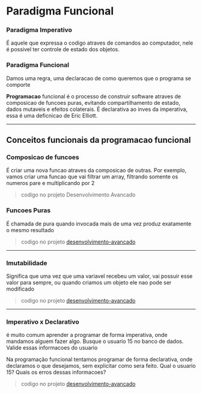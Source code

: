 # Paradigma Funcional

### Paradigma Imperativo

É aquele que expressa o codigo atraves de comandos ao computador, nele é possivel ter controle de estado dos objetos.

### Paradigma Funcional

Damos uma regra, uma declaracao de como queremos que o programa se comporte

**Programacao** funcional é o processo de construir software atraves de composicao de funcoes puras, evitando compartilhamento de estado, dados mutaveis e efeitos colaterais. É declarativa ao inves da imperativa, essa é uma deficnicao de Eric Elliott.

---
## Conceitos funcionais da programacao funcional

### Composicao de funcoes

É criar uma nova funcao atraves da composicao de outras. Por exemplo, vamos criar uma funcao que vai filtrar um array, filtrando somente os numeros pare e multiplicando por 2

> codigo no projeto Desenvolvimento Avancado

### Funcoes Puras

É chamada de pura quando invocada mais de uma vez produz exatamente o mesmo resultado

> codigo no projeto [desenvolvimento-avancado](https://github.com/OtavioKoike/DIO-Bootcamp-Inter-Java-Developer/tree/master/Projetos/desenvolvimento-avancado)

---
### Imutabilidade

Significa que uma vez que uma variavel recebeu um valor, vai possuir esse valor para sempre, ou quando criamos um objeto ele nao pode ser modificado

> codigo no projeto [desenvolvimento-avancado](https://github.com/OtavioKoike/DIO-Bootcamp-Inter-Java-Developer/tree/master/Projetos/desenvolvimento-avancado)

---
### Imperativo x Declarativo

é muito comum aprender a programar de forma imperativa, onde mandamos alguem fazer algo. Busque o usuario 15 no banco de dados. Valide essas informacoes do usuario

Na programação funcional tentamos programar de forma declarativa, onde declaramos o que desejamos, sem explicitar como sera feito. Qual o usuario 15? Quais os erros dessas informacoes?

> codigo no projeto [desenvolvimento-avancado](https://github.com/OtavioKoike/DIO-Bootcamp-Inter-Java-Developer/tree/master/Projetos/desenvolvimento-avancado)
